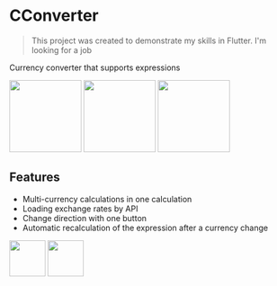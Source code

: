 # CConverter
> This project was created to demonstrate my skills in Flutter. I'm looking for a job

Currency converter that supports expressions

<img src="https://user-images.githubusercontent.com/225176/173121191-9ef39b13-53db-43c6-9bdb-26b979bff450.png" width=128> <img src="https://user-images.githubusercontent.com/225176/173121188-30053b24-b7dd-4f38-a3a0-0d168d1156c6.png" width=128> <img src="https://user-images.githubusercontent.com/225176/173121184-a938b540-75b3-4ca1-910e-82e53310d55e.png" width=128>


## Features
- Multi-currency calculations in one calculation
- Loading exchange rates by API
- Change direction with one button 
- Automatic recalculation of the expression after a currency change


<a href="https://apps.apple.com/pl/app/multi-cconverter/id1627810516"><img src="https://user-images.githubusercontent.com/225176/173121357-339c8cc1-fa66-4565-9825-16d01b0b5a2e.png" height=64></a> <a href="https://play.google.com/store/apps/details?id=com.devolonter.cconverter"><img src="https://user-images.githubusercontent.com/225176/173122801-3125d2b3-6a7c-41e5-a837-8cf69ed1677a.png" height=64></a>
